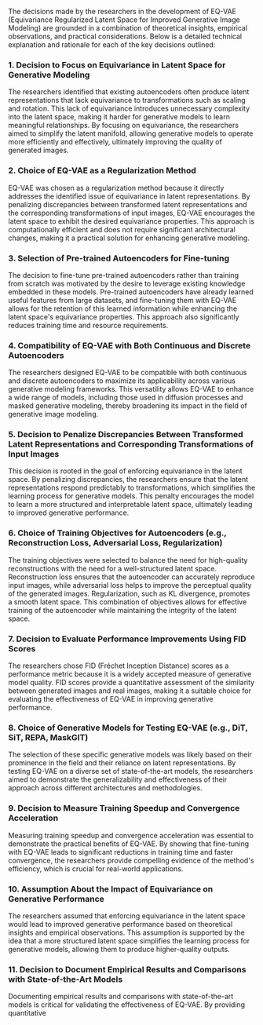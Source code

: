 The decisions made by the researchers in the development of EQ-VAE (Equivariance Regularized Latent Space for Improved Generative Image Modeling) are grounded in a combination of theoretical insights, empirical observations, and practical considerations. Below is a detailed technical explanation and rationale for each of the key decisions outlined:

### 1. Decision to Focus on Equivariance in Latent Space for Generative Modeling
The researchers identified that existing autoencoders often produce latent representations that lack equivariance to transformations such as scaling and rotation. This lack of equivariance introduces unnecessary complexity into the latent space, making it harder for generative models to learn meaningful relationships. By focusing on equivariance, the researchers aimed to simplify the latent manifold, allowing generative models to operate more efficiently and effectively, ultimately improving the quality of generated images.

### 2. Choice of EQ-VAE as a Regularization Method
EQ-VAE was chosen as a regularization method because it directly addresses the identified issue of equivariance in latent representations. By penalizing discrepancies between transformed latent representations and the corresponding transformations of input images, EQ-VAE encourages the latent space to exhibit the desired equivariance properties. This approach is computationally efficient and does not require significant architectural changes, making it a practical solution for enhancing generative modeling.

### 3. Selection of Pre-trained Autoencoders for Fine-tuning
The decision to fine-tune pre-trained autoencoders rather than training from scratch was motivated by the desire to leverage existing knowledge embedded in these models. Pre-trained autoencoders have already learned useful features from large datasets, and fine-tuning them with EQ-VAE allows for the retention of this learned information while enhancing the latent space's equivariance properties. This approach also significantly reduces training time and resource requirements.

### 4. Compatibility of EQ-VAE with Both Continuous and Discrete Autoencoders
The researchers designed EQ-VAE to be compatible with both continuous and discrete autoencoders to maximize its applicability across various generative modeling frameworks. This versatility allows EQ-VAE to enhance a wide range of models, including those used in diffusion processes and masked generative modeling, thereby broadening its impact in the field of generative image modeling.

### 5. Decision to Penalize Discrepancies Between Transformed Latent Representations and Corresponding Transformations of Input Images
This decision is rooted in the goal of enforcing equivariance in the latent space. By penalizing discrepancies, the researchers ensure that the latent representations respond predictably to transformations, which simplifies the learning process for generative models. This penalty encourages the model to learn a more structured and interpretable latent space, ultimately leading to improved generative performance.

### 6. Choice of Training Objectives for Autoencoders (e.g., Reconstruction Loss, Adversarial Loss, Regularization)
The training objectives were selected to balance the need for high-quality reconstructions with the need for a well-structured latent space. Reconstruction loss ensures that the autoencoder can accurately reproduce input images, while adversarial loss helps to improve the perceptual quality of the generated images. Regularization, such as KL divergence, promotes a smooth latent space. This combination of objectives allows for effective training of the autoencoder while maintaining the integrity of the latent space.

### 7. Decision to Evaluate Performance Improvements Using FID Scores
The researchers chose FID (Fréchet Inception Distance) scores as a performance metric because it is a widely accepted measure of generative model quality. FID scores provide a quantitative assessment of the similarity between generated images and real images, making it a suitable choice for evaluating the effectiveness of EQ-VAE in improving generative performance.

### 8. Choice of Generative Models for Testing EQ-VAE (e.g., DiT, SiT, REPA, MaskGIT)
The selection of these specific generative models was likely based on their prominence in the field and their reliance on latent representations. By testing EQ-VAE on a diverse set of state-of-the-art models, the researchers aimed to demonstrate the generalizability and effectiveness of their approach across different architectures and methodologies.

### 9. Decision to Measure Training Speedup and Convergence Acceleration
Measuring training speedup and convergence acceleration was essential to demonstrate the practical benefits of EQ-VAE. By showing that fine-tuning with EQ-VAE leads to significant reductions in training time and faster convergence, the researchers provide compelling evidence of the method's efficiency, which is crucial for real-world applications.

### 10. Assumption About the Impact of Equivariance on Generative Performance
The researchers assumed that enforcing equivariance in the latent space would lead to improved generative performance based on theoretical insights and empirical observations. This assumption is supported by the idea that a more structured latent space simplifies the learning process for generative models, allowing them to produce higher-quality outputs.

### 11. Decision to Document Empirical Results and Comparisons with State-of-the-Art Models
Documenting empirical results and comparisons with state-of-the-art models is critical for validating the effectiveness of EQ-VAE. By providing quantitative